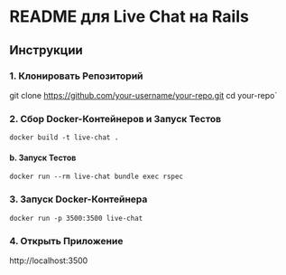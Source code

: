# README для Live Chat на Rails
## Инструкции
### 1. Клонировать Репозиторий
git clone https://github.com/your-username/your-repo.git cd your-repo`

### 2. Сбор Docker-Контейнеров и Запуск Тестов

`docker build -t live-chat .`

#### b. Запуск Тестов
`docker run --rm live-chat bundle exec rspec`

### 3. Запуск Docker-Контейнера

`docker run -p 3500:3500 live-chat`

### 4. Открыть Приложение

 http://localhost:3500
